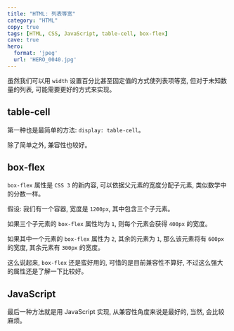 ```yaml
---
title: "HTML: 列表等宽"
category: "HTML"
copy: true
tags: [HTML, CSS, JavaScript, table-cell, box-flex]
cave: true
hero:
  format: 'jpeg'
  url: 'HERO_0040.jpg'
---
```

虽然我们可以用 `width` 设置百分比甚至固定值的方式使列表项等宽, 但对于未知数量的列表, 可能需要更好的方式来实现。

## table-cell

第一种也是最简单的方法: `display: table-cell`。

除了简单之外, 兼容性也较好。


## box-flex

`box-flex` 属性是 `CSS 3` 的新内容, 可以依据父元素的宽度分配子元素, 类似数学中的分数一样。

假设: 我们有一个容器, 宽度是 `1200px`, 其中包含三个子元素。

如果三个子元素的 `box-flex` 属性均为 `1`, 则每个元素会获得 `400px` 的宽度。

如果其中一个元素的 `box-flex` 属性为 `2`, 其余的元素为 `1`, 那么该元素将有 `600px` 的宽度, 其余元素有 `300px` 的宽度。

这么说起来, `box-flex` 还是蛮好用的, 可惜的是目前兼容性不算好, 不过这么强大的属性还是了解一下比较好。

## JavaScript

最后一种方法就是用 JavaScript 实现, 从兼容性角度来说是最好的, 当然, 会比较麻烦。
